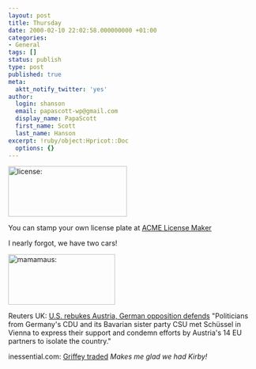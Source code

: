 ```yaml
---
layout: post
title: Thursday
date: 2000-02-10 22:02:58.000000000 +01:00
categories:
- General
tags: []
status: publish
type: post
published: true
meta:
  aktt_notify_twitter: 'yes'
author:
  login: shanson
  email: papascott-wp@gmail.com
  display_name: PapaScott
  first_name: Scott
  last_name: Hanson
excerpt: !ruby/object:Hpricot::Doc
  options: {}
---
```

<p><img src="https://www.papascott.de/wordpress/wp-content/uploads/2000/02/license.jpg" height="102" width="240" border="0" alt="license: " /></p>
<p>You can stamp your own license plate at <a href="http://www.acme.com/licensemaker/">ACME License Maker</a></p>
<p>I nearly forgot, we have two cars!</p>
<p><img src="https://www.papascott.de/wordpress/wp-content/uploads/2000/02/mamamaus.jpg" height="102" width="216" border="0" alt="mamamaus: " /></p>
<p>Reuters UK: <a href="http://uk.news.yahoo.com/000210/1/a00x1.html">U.S. rebukes Austria, German opposition defends</a> "Politicians from Germany's CDU and its Bavarian sister party CSU met Schüssel in Vienna to express their support and condemn efforts by Austria's 14 EU partners to isolate the country."</p>
<p>inessential.com: <a href="http://inessential.com/2000/02/10">Griffey traded</a> <i>Makes me glad we had Kirby!</i></p>
